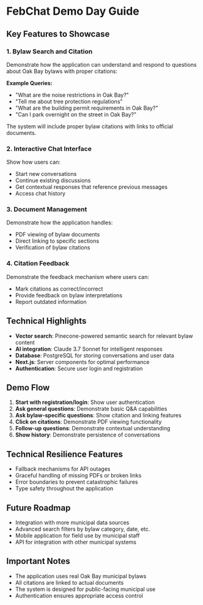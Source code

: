 # FebChat Demo Day Guide

## Key Features to Showcase

### 1. Bylaw Search and Citation

Demonstrate how the application can understand and respond to questions about Oak Bay bylaws with proper citations:

**Example Queries:**

- "What are the noise restrictions in Oak Bay?"
- "Tell me about tree protection regulations"
- "What are the building permit requirements in Oak Bay?"
- "Can I park overnight on the street in Oak Bay?"

The system will include proper bylaw citations with links to official documents.

### 2. Interactive Chat Interface

Show how users can:

- Start new conversations
- Continue existing discussions
- Get contextual responses that reference previous messages
- Access chat history

### 3. Document Management

Demonstrate how the application handles:

- PDF viewing of bylaw documents
- Direct linking to specific sections
- Verification of bylaw citations

### 4. Citation Feedback

Demonstrate the feedback mechanism where users can:

- Mark citations as correct/incorrect
- Provide feedback on bylaw interpretations
- Report outdated information

## Technical Highlights

- **Vector search**: Pinecone-powered semantic search for relevant bylaw content
- **AI integration**: Claude 3.7 Sonnet for intelligent responses
- **Database**: PostgreSQL for storing conversations and user data
- **Next.js**: Server components for optimal performance
- **Authentication**: Secure user login and registration

## Demo Flow

1. **Start with registration/login**: Show user authentication
2. **Ask general questions**: Demonstrate basic Q&A capabilities
3. **Ask bylaw-specific questions**: Show citation and linking features
4. **Click on citations**: Demonstrate PDF viewing functionality
5. **Follow-up questions**: Demonstrate contextual understanding
6. **Show history**: Demonstrate persistence of conversations

## Technical Resilience Features

- Fallback mechanisms for API outages
- Graceful handling of missing PDFs or broken links
- Error boundaries to prevent catastrophic failures
- Type safety throughout the application

## Future Roadmap

- Integration with more municipal data sources
- Advanced search filters by bylaw category, date, etc.
- Mobile application for field use by municipal staff
- API for integration with other municipal systems

## Important Notes

- The application uses real Oak Bay municipal bylaws
- All citations are linked to actual documents
- The system is designed for public-facing municipal use
- Authentication ensures appropriate access control
